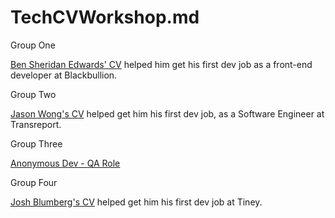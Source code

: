 # TechCVWorkshop.md


Group One

[Ben Sheridan Edwards' CV](https://github.com/BenSheridanEdwards/GitHub_CV) helped him get his first dev job as a front-end developer at Blackbullion.

Group Two

[Jason Wong's CV](https://github.com/BecksHookham/TechCV.md/blob/main/CVExamples/Jason%20Wong.pdf) helped get him his first dev job, as a
  Software Engineer at Transreport.

Group Three

[Anonymous Dev - QA Role](https://github.com/user-attachments/files/16599057/Example.1.pdf)



Group Four

[Josh Blumberg's CV](https://github.com/BecksHookham/TechCV.md/blob/main/CVExamples/Josh_Blumberg_CV.pdf)
  helped get him his first dev job at Tiney.
